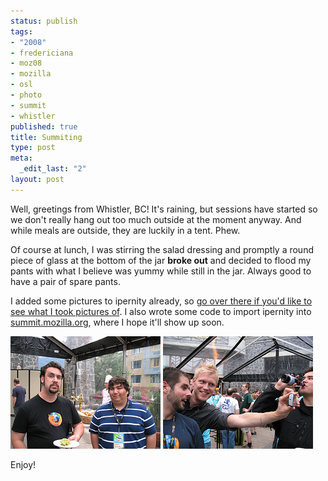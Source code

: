 ```yaml
--- 
status: publish
tags: 
- "2008"
- fredericiana
- moz08
- mozilla
- osl
- photo
- summit
- whistler
published: true
title: Summiting
type: post
meta: 
  _edit_last: "2"
layout: post
---
```

Well, greetings from Whistler, BC! It's raining, but sessions have started so we don't really hang out too much outside at the moment anyway. And while meals are outside, they are luckily in a tent. Phew.

Of course at lunch, I was stirring the salad dressing and promptly a round piece of glass at the bottom of the jar <strong>broke out</strong> and decided to flood my pants with what I believe was yummy while still in the jar. Always good to have a pair of spare pants.

I added some pictures to ipernity already, so <a href="http://www.ipernity.com/doc/14835/album/76805">go over there if you'd like to see what I took pictures of</a>. I also wrote some code to import ipernity into <a href="http://summit.mozilla.org">summit.mozilla.org</a>, where I hope it'll show up soon.

<a href="http://www.ipernity.com/doc/14835/album/76805"><img src="/media/wp/2008/07/moz08-1.jpg" alt="" title="Mozilla Summit 2008" width="240" height="180" class="alignnone size-full wp-image-1385" /></a> <a href="http://www.ipernity.com/doc/14835/album/76805"><img src="/media/wp/2008/07/moz08-2.jpg" alt="" title="Mozilla Summit 2008" width="240" height="180" class="alignnone size-full wp-image-1387" /></a>

Enjoy!
